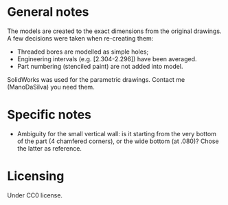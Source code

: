 # General notes
The models are created to the exact dimensions from the original drawings. A few decisions were taken when re-creating them:
* Threaded bores are modelled as simple holes;
* Engineering intervals (e.g. [2.304-2.296]) have been averaged. 
* Part numbering (stenciled paint) are not added into model.

SolidWorks was used for the parametric drawings. Contact me (ManoDaSilva) you need them.

# Specific notes
* Ambiguity for the small vertical wall: is it starting from the very bottom of the part (4 chamfered corners), or the wide bottom (at .080)? Chose the latter as reference. 


# Licensing
Under CC0 license.